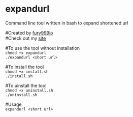 # expandurl
Command line tool written in bash to expand shortened url

#Created by <a href="https://github.com/fury999io">fury999io</a> <br>
#Check out my <a href="https://bit.ly/fury999" target="_blank">site</a> 

#To use the tool without installation <br>
```chmod +x expandurl``` <br>
```./expandurl <short url>```

#To install the tool <br>
```chmod +x install.sh``` <br>
```./install.sh```

#To uinstall the tool <br>
```chmod +x uninstall.sh``` <br>
```./uninstall.sh```

#Usage <br>
```expandurl <short url>```

